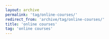 ```yaml
---
layout: archive
permalink: 'tag/online-courses/'
redirect_from: 'archive/tag/online-courses/'
title: 'online courses'
tag: 'online courses'
---
```

